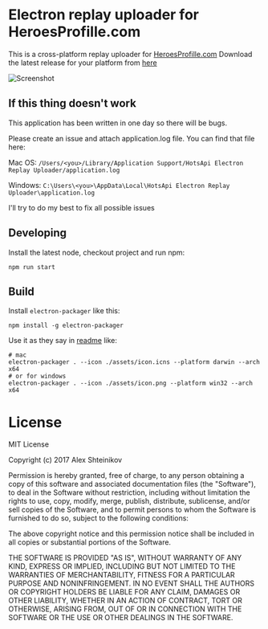 # Electron replay uploader for HeroesProfille.com

This is a cross-platform replay uploader for [HeroesProfille.com](https://HeroesProfille.com/)
Download the latest release for your platform from [here](https://github.com/idooo/hotsapi-electron-uploader/releases)

![Screenshot](https://github.com/idooo/hotsapi-electron-uploader/blob/master/assets/screenshot.png?raw=true)

## If this thing doesn't work

This application has been written in one day so there will be bugs.

Please create an issue and attach application.log file.
You can find that file here:

Mac OS: `/Users/<you>/Library/Application Support/HotsApi Electron Replay Uploader/application.log`

Windows: `C:\Users\<you>\AppData\Local\HotsApi Electron Replay Uploader\application.log`

I'll try to do my best to fix all possible issues

## Developing

Install the latest node, checkout project and run npm:

```
npm run start
```

## Build

Install `electron-packager` like this:

```
npm install -g electron-packager
```

Use it as they say in [readme](https://github.com/electron-userland/electron-packager) like: 

```
# mac
electron-packager . --icon ./assets/icon.icns --platform darwin --arch x64
# or for windows
electron-packager . --icon ./assets/icon.png --platform win32 --arch x64
``` 

# License

MIT License
  
Copyright (c) 2017 Alex Shteinikov

Permission is hereby granted, free of charge, to any person obtaining a copy
of this software and associated documentation files (the "Software"), to deal
in the Software without restriction, including without limitation the rights
to use, copy, modify, merge, publish, distribute, sublicense, and/or sell
copies of the Software, and to permit persons to whom the Software is
furnished to do so, subject to the following conditions:

The above copyright notice and this permission notice shall be included in all
copies or substantial portions of the Software.

THE SOFTWARE IS PROVIDED "AS IS", WITHOUT WARRANTY OF ANY KIND, EXPRESS OR
IMPLIED, INCLUDING BUT NOT LIMITED TO THE WARRANTIES OF MERCHANTABILITY,
FITNESS FOR A PARTICULAR PURPOSE AND NONINFRINGEMENT. IN NO EVENT SHALL THE
AUTHORS OR COPYRIGHT HOLDERS BE LIABLE FOR ANY CLAIM, DAMAGES OR OTHER
LIABILITY, WHETHER IN AN ACTION OF CONTRACT, TORT OR OTHERWISE, ARISING FROM,
OUT OF OR IN CONNECTION WITH THE SOFTWARE OR THE USE OR OTHER DEALINGS IN THE
SOFTWARE.
